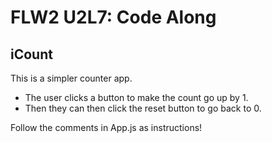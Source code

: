 # FLW2 U2L7: Code Along

## iCount

This is a simpler counter app. 
- The user clicks a button to make the count go up by 1.
- Then they can then click the reset button to go back to 0.

Follow the comments in App.js as instructions!